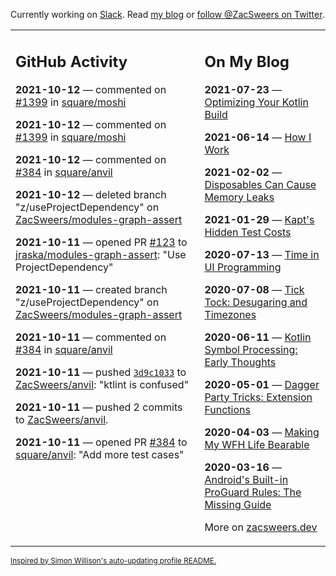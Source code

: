 Currently working on [Slack](https://slack.com/). Read [my blog](https://zacsweers.dev/) or [follow @ZacSweers on Twitter](https://twitter.com/ZacSweers).

<table><tr><td valign="top" width="60%">

## GitHub Activity
<!-- githubActivity starts -->
**2021-10-12** — commented on [#1399](https://github.com/square/moshi/issues/1399#issuecomment-941109214) in [square/moshi](https://api.github.com/repos/square/moshi)

**2021-10-12** — commented on [#1399](https://github.com/square/moshi/issues/1399#issuecomment-941104835) in [square/moshi](https://api.github.com/repos/square/moshi)

**2021-10-12** — commented on [#384](https://github.com/square/anvil/pull/384#issuecomment-941071189) in [square/anvil](https://api.github.com/repos/square/anvil)

**2021-10-12** — deleted branch "z/useProjectDependency" on [ZacSweers/modules-graph-assert](https://api.github.com/repos/ZacSweers/modules-graph-assert)

**2021-10-11** — opened PR [#123](https://api.github.com/repos/jraska/modules-graph-assert/pulls/123) to [jraska/modules-graph-assert](https://api.github.com/repos/jraska/modules-graph-assert): "Use ProjectDependency"

**2021-10-11** — created branch "z/useProjectDependency" on [ZacSweers/modules-graph-assert](https://api.github.com/repos/ZacSweers/modules-graph-assert)

**2021-10-11** — commented on [#384](https://github.com/square/anvil/pull/384#issuecomment-940388007) in [square/anvil](https://api.github.com/repos/square/anvil)

**2021-10-11** — pushed [`3d9c1033`](https://github.com/ZacSweers/anvil/commit/3d9c1033a4399fb554d272bdc86d9f8d13fa4c51) to [ZacSweers/anvil](https://api.github.com/repos/ZacSweers/anvil): "ktlint is confused"

**2021-10-11** — pushed 2 commits to [ZacSweers/anvil](https://api.github.com/repos/ZacSweers/anvil).

**2021-10-11** — opened PR [#384](https://api.github.com/repos/square/anvil/pulls/384) to [square/anvil](https://api.github.com/repos/square/anvil): "Add more test cases"
<!-- githubActivity ends -->
</td><td valign="top" width="40%">

## On My Blog
<!-- blog starts -->
**2021-07-23** — [Optimizing Your Kotlin Build](https://www.zacsweers.dev/optimizing-your-kotlin-build/)

**2021-06-14** — [How I Work](https://www.zacsweers.dev/how-i-work/)

**2021-02-02** — [Disposables Can Cause Memory Leaks](https://www.zacsweers.dev/disposables-can-cause-memory-leaks/)

**2021-01-29** — [Kapt's Hidden Test Costs](https://www.zacsweers.dev/kapts-hidden-test-costs/)

**2020-07-13** — [Time in UI Programming](https://www.zacsweers.dev/time-in-ui/)

**2020-07-08** — [Tick Tock: Desugaring and Timezones](https://www.zacsweers.dev/ticktock-desugaring-timezones/)

**2020-06-11** — [Kotlin Symbol Processing: Early Thoughts](https://www.zacsweers.dev/kotlin-symbol-processor-early-thoughts/)

**2020-05-01** — [Dagger Party Tricks: Extension Functions](https://www.zacsweers.dev/dagger-party-tricks-extension-functions/)

**2020-04-03** — [Making My WFH Life Bearable](https://www.zacsweers.dev/making-wfh-life-bearable/)

**2020-03-16** — [Android's Built-in ProGuard Rules: The Missing Guide](https://www.zacsweers.dev/android-proguard-rules/)
<!-- blog ends -->
More on [zacsweers.dev](https://zacsweers.dev/)
</td></tr></table>

<sub><a href="https://simonwillison.net/2020/Jul/10/self-updating-profile-readme/">Inspired by Simon Willison's auto-updating profile README.</a></sub>